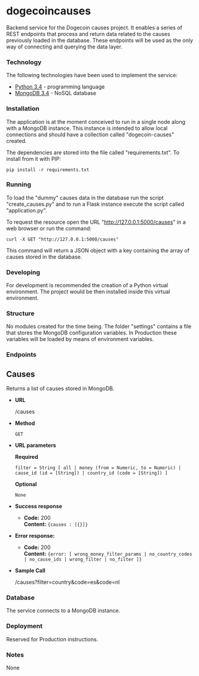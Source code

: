 # dogecoincauses

Backend service for the Dogecoin causes project. It enables a series of REST endpoints that process and return data related to the causes previously loaded in the database. These endpoints will be used as the only way of connecting and querying the data layer.

### Technology

The following technologies have been used to implement the service:

* [Python 3.4](https://www.python.org/) - programming language
* [MongoDB 3.4](https://www.mongodb.com/) - NoSQL database

### Installation

The application is at the moment conceived to run in a single node along with a MongoDB instance. This instance is intended to allow local connections and should have a collection called "dogecoin-causes" created.

The dependencies are stored into the file called "requirements.txt". To install from it with PIP:

```
pip install -r requirements.txt
```

### Running

To load the "dummy" causes data in the database run the script "create_causes.py" and to run a Flask instance execute the script called "application.py".

To request the resource open the URL "http://127.0.0.1:5000/causes" in a web browser or run the command:

```
curl -X GET "http://127.0.0.1:5000/causes"
```

This command will return a JSON object with a key containing the array of causes stored in the database.

### Developing

For development is recommended the creation of a Python virtual environment. The project would be then installed inside this virtual environment.

### Structure

No modules created for the time being. The folder "settings" contains a file that stores the MongoDB configuration variables. In Production these variables will be loaded by means of environment variables.

### Endpoints

**Causes**
----

Returns a list of causes stored in MongoDB.

* **URL**

  /causes

* **Method**
  
  `GET`

* **URL parameters**

  **Required**
 
  `filter = String [ all | money (from = Numeric, to = Numeric) | cause_id (id = [String]) | country_id (code = [String]) ]`

  **Optional**
 
  `None`

* **Success response**
  
  * **Code:** 200<br />
    **Content:** `{causes : [{}]}`
 
* **Error response:**

  * **Code:** 200<br />
    **Content:** `{error: [ wrong_money_filter_params | no_country_codes | no_cause_ids | wrong_filter | no_filter ]}`

* **Sample Call**

  /causes?filter=country&code=es&code=nl

### Database

The service connects to a MongoDB instance.

### Deployment

Reserved for Production instructions.

### Notes

None

